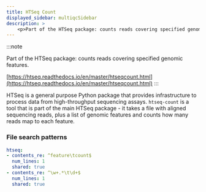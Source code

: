 ```yaml
---
title: HTSeq Count
displayed_sidebar: multiqcSidebar
description: >
    <p>Part of the HTSeq package: counts reads covering specified genomic features.</p>
---
```


<!--
~~~~~ DO NOT EDIT ~~~~~
This file is autogenerated from the MultiQC module python docstring.
Do not edit the markdown, it will be overwritten.

File path for the source of this content: multiqc/modules/htseq/htseq.py
~~~~~~~~~~~~~~~~~~~~~~~
-->

:::note
<p>Part of the HTSeq package: counts reads covering specified genomic features.</p>

[https://htseq.readthedocs.io/en/master/htseqcount.html](https://htseq.readthedocs.io/en/master/htseqcount.html)
:::

HTSeq is a general purpose Python package that provides infrastructure to
process data from high-throughput sequencing assays. `htseq-count` is a tool
that is part of the main HTSeq package - it takes a file with aligned sequencing
reads, plus a list of genomic features and counts how many reads map to each feature.

### File search patterns

```yaml
htseq:
- contents_re: ^feature\tcount$
  num_lines: 1
  shared: true
- contents_re: ^\w+.*\t\d+$
  num_lines: 1
  shared: true
```
    